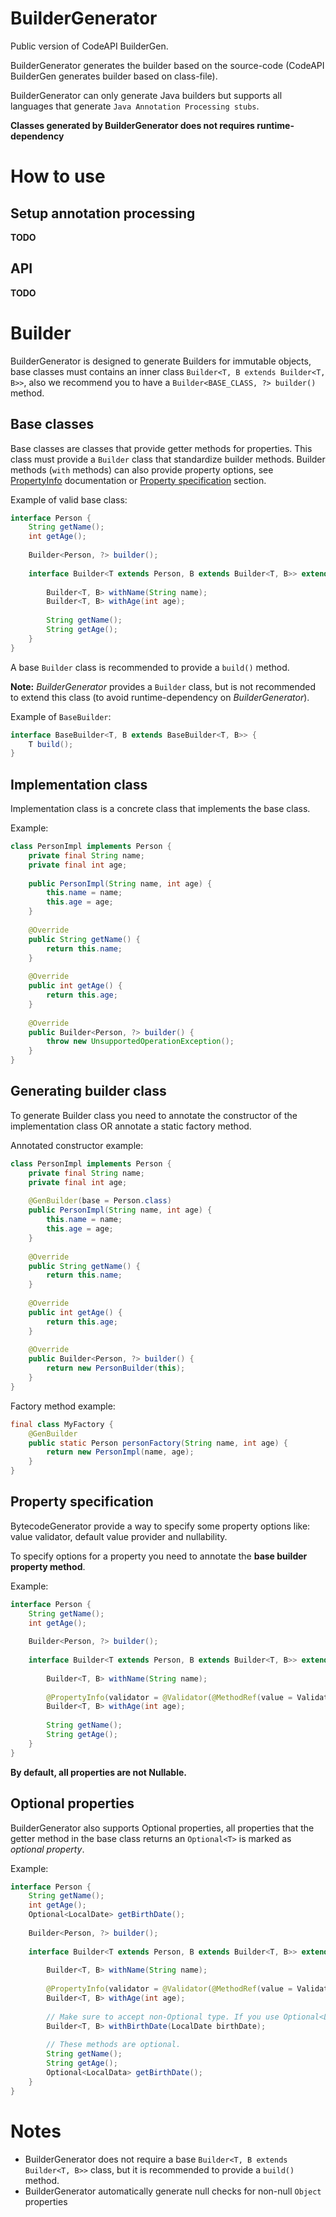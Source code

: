 # BuilderGenerator

Public version of CodeAPI BuilderGen.

BuilderGenerator generates the builder based on the source-code (CodeAPI BuilderGen generates builder based on class-file).

BuilderGenerator can only generate Java builders but supports all languages that generate `Java Annotation Processing stubs`.

**Classes generated by BuilderGenerator does not requires runtime-dependency**

# How to use

## Setup annotation processing

**TODO**

## API

**TODO**

# Builder

BuilderGenerator is designed to generate Builders for immutable objects, base classes must contains an inner class `Builder<T, B extends Builder<T, B>>`, also we recommend you to have a `Builder<BASE_CLASS, ?> builder()` method.

## Base classes

Base classes are classes that provide getter methods for properties. This class must provide a `Builder` class that standardize builder methods. Builder methods (`with` methods) can also provide property options, see [PropertyInfo](https://github.com/JonathanxD/BuilderGenerator/blob/master/src/main/java/com/github/jonathanxd/buildergenerator/annotation/PropertyInfo.java) documentation or [Property specification](#property-specification) section.

Example of valid base class:

```java
interface Person {
    String getName();
    int getAge();
    
    Builder<Person, ?> builder();
    
    interface Builder<T extends Person, B extends Builder<T, B>> extends com.myproject.BaseBuilder<T, B> {
        
        Builder<T, B> withName(String name);
        Builder<T, B> withAge(int age);
        
        String getName();
        String getAge();
    }
}
```

A base `Builder` class is recommended to provide a `build()` method. 

**Note:** *BuilderGenerator* provides a `Builder` class, but is not recommended to extend this class (to avoid runtime-dependency on *BuilderGenerator*).

Example of `BaseBuilder`:

```java
interface BaseBuilder<T, B extends BaseBuilder<T, B>> {
    T build();   
}
```

## Implementation class

Implementation class is a concrete class that implements the base class.

Example:
 
```java
class PersonImpl implements Person {
    private final String name;
    private final int age;
    
    public PersonImpl(String name, int age) {
        this.name = name;
        this.age = age;
    }
    
    @Override
    public String getName() {
        return this.name;
    }
    
    @Override
    public int getAge() {
        return this.age;
    }
    
    @Override
    public Builder<Person, ?> builder() {
        throw new UnsupportedOperationException();
    }
}
```

## Generating builder class

To generate Builder class you need to annotate the constructor of the implementation class OR annotate a static factory method.

Annotated constructor example:
```java
class PersonImpl implements Person {
    private final String name;
    private final int age;
    
    @GenBuilder(base = Person.class)
    public PersonImpl(String name, int age) {
        this.name = name;
        this.age = age;
    }
    
    @Override
    public String getName() {
        return this.name;
    }
    
    @Override
    public int getAge() {
        return this.age;
    }
    
    @Override
    public Builder<Person, ?> builder() {
        return new PersonBuilder(this);
    }
}
```

Factory method example:
```java
final class MyFactory {
    @GenBuilder
    public static Person personFactory(String name, int age) {
        return new PersonImpl(name, age);
    }
}
```

## Property specification

BytecodeGenerator provide a way to specify some property options like: value validator, default value provider and nullability.

To specify options for a property you need to annotate the **base builder property method**.

Example:

```java
interface Person {
    String getName();
    int getAge();
    
    Builder<Person, ?> builder();
    
    interface Builder<T extends Person, B extends Builder<T, B>> extends com.myproject.BaseBuilder<T, B> {
        
        Builder<T, B> withName(String name);
        
        @PropertyInfo(validator = @Validator(@MethodRef(value = Validators.class, name = "positiveInt")))
        Builder<T, B> withAge(int age);
        
        String getName();
        String getAge();
    }
}
```

**By default, all properties are not Nullable.**

## Optional properties

BuilderGenerator also supports Optional properties, all properties that the getter method in the base class returns an `Optional<T>` is marked as *optional property*.

Example:
```java
interface Person {
    String getName();
    int getAge();
    Optional<LocalDate> getBirthDate();
    
    Builder<Person, ?> builder();
    
    interface Builder<T extends Person, B extends Builder<T, B>> extends com.myproject.BaseBuilder<T, B> {
        
        Builder<T, B> withName(String name);
        
        @PropertyInfo(validator = @Validator(@MethodRef(value = Validators.class, name = "positiveInt")))
        Builder<T, B> withAge(int age);
        
        // Make sure to accept non-Optional type. If you use Optional<LocalData> BuilderGenerator will not mark the property as 'optional property'.
        Builder<T, B> withBirthDate(LocalDate birthDate);
        
        // These methods are optional.
        String getName();
        String getAge();
        Optional<LocalData> getBirthDate();
    }
}
```

# Notes

- BuilderGenerator does not require a base `Builder<T, B extends Builder<T, B>>` class, but it is recommended to provide a `build()` method.
- BuilderGenerator automatically generate null checks for non-null `Object` properties 